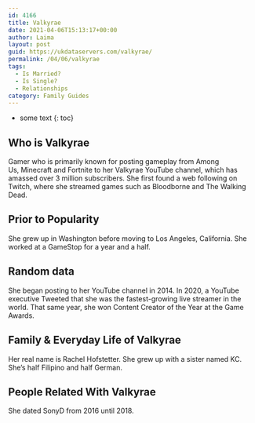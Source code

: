 ```yaml
---
id: 4166
title: Valkyrae
date: 2021-04-06T15:13:17+00:00
author: Laima
layout: post
guid: https://ukdataservers.com/valkyrae/
permalink: /04/06/valkyrae
tags:
  - Is Married?
  - Is Single?
  - Relationships
category: Family Guides
---
```


* some text
{: toc}


## Who is Valkyrae
                  
                  
                  
Gamer who is primarily known for posting gameplay from Among Us, Minecraft and Fortnite to her Valkyrae YouTube channel, which has amassed over 3 million subscribers. She first found a web following on Twitch, where she streamed games such as Bloodborne and The Walking Dead. 
                  
              
            
              
            
                
                
                
## Prior to Popularity
                  
                  
                  
She grew up in Washington before moving to Los Angeles, California. She worked at a GameStop for a year and a half.
                  
              
            
              
            
                
                
                
## Random data
                  
                  
                  
She began posting to her YouTube channel in 2014. In 2020, a YouTube executive Tweeted that she was the fastest-growing live streamer in the world. That same year, she won Content Creator of the Year at the Game Awards.
                  
              
            
              
            
                
                
                
## Family & Everyday Life of Valkyrae
                  
                  
                  
Her real name is Rachel Hofstetter. She grew up with a sister named KC. She&#8217;s half Filipino and half German.
                  
              
            
              
            
                
                
                
## People Related With Valkyrae
                  
                  
                  
She dated SonyD from 2016 until 2018. 
                  
              
            
              
            
                
              
            
              
              
            
            
              
            
          
          
          